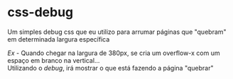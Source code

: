 # css-debug
Um simples debug css que eu utilizo para arrumar páginas que "quebram" em determinada largura específica

*Ex* - Quando chegar na largura de 380px, se cria um overflow-x com um espaço em branco na vertical... <br>
Utilizando o *debug*, irá mostrar o que está fazendo a página "quebrar"
